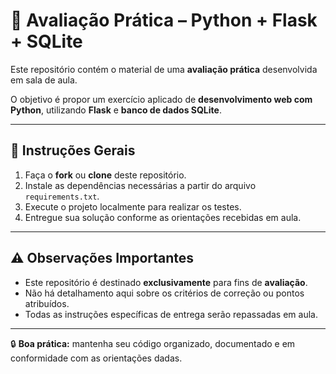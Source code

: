 # 📝 Avaliação Prática – Python + Flask + SQLite

Este repositório contém o material de uma **avaliação prática** desenvolvida em sala de aula.  

O objetivo é propor um exercício aplicado de **desenvolvimento web com Python**, utilizando **Flask** e **banco de dados SQLite**.

---

## 🚀 Instruções Gerais

1. Faça o **fork** ou **clone** deste repositório.
2. Instale as dependências necessárias a partir do arquivo `requirements.txt`.
3. Execute o projeto localmente para realizar os testes.
4. Entregue sua solução conforme as orientações recebidas em aula.


---

## ⚠️ Observações Importantes

- Este repositório é destinado **exclusivamente** para fins de **avaliação**.  
- Não há detalhamento aqui sobre os critérios de correção ou pontos atribuídos.  
- Todas as instruções específicas de entrega serão repassadas em aula.  

---

🔒 **Boa prática:** mantenha seu código organizado, documentado e em conformidade com as orientações dadas.  
